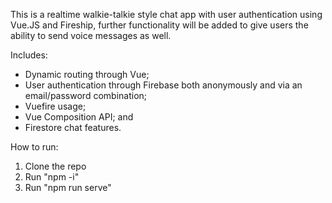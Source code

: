 This is a realtime walkie-talkie style chat app with user authentication using Vue.JS and Fireship, further functionality will be added to give users the ability to send voice messages as well.

Includes:
  - Dynamic routing through Vue;
  - User authentication through Firebase both anonymously and via an email/password combination;
  - Vuefire usage;
  - Vue Composition API; and
  - Firestore chat features.

How to run:
  1. Clone the repo
  2. Run "npm -i"
  3. Run "npm run serve"
